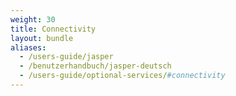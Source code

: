```yaml
---
weight: 30
title: Connectivity
layout: bundle
aliases:
  - /users-guide/jasper
  - /benutzerhandbuch/jasper-deutsch
  - /users-guide/optional-services/#connectivity
---
```

